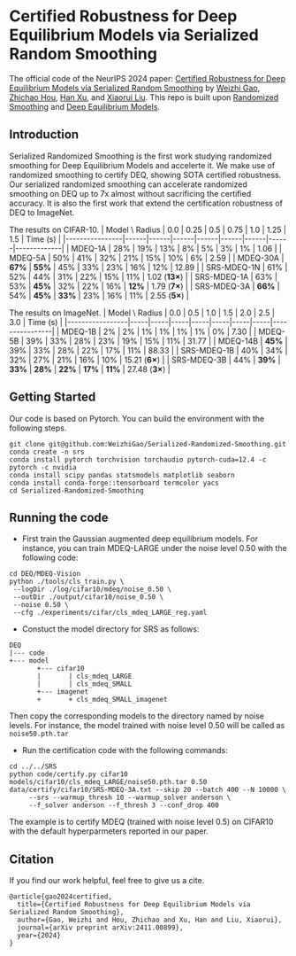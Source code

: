 # Certified Robustness for Deep Equilibrium Models via Serialized Random Smoothing
The official code of the NeurIPS 2024 paper: [Certified Robustness for Deep Equilibrium Models via Serialized Random Smoothing](https://arxiv.org/abs/2411.00899) by [Weizhi Gao](), [Zhichao Hou](https://weizhigao.github.io/), [Han Xu](https://sites.google.com/view/han-xu-123/home), and [Xiaorui Liu](https://sites.google.com/ncsu.edu/xiaorui/). This repo is built upon [Randomized Smoothing](https://github.com/locuslab/smoothing) and [Deep Equilibrium Models](https://github.com/locuslab/deq).

## Introduction

Serialized Randomized Smoothing is the first work studying randomized smoothing for Deep Equilibrium Models and accelerte it. We make use of randomized smoothing to certify DEQ, showing SOTA certified robustness. Our serialized randomized smoothing can accelerate randomized smoothing on DEQ up to 7x almost without sacrificing the certified accuracy. It is also the first work that extend the certification robustness of DEQ to ImageNet. 

The results on CIFAR-10.
| Model \ Radius | 0.0  | 0.25 | 0.5  | 0.75 | 1.0  | 1.25 | 1.5  | Time (s)    |
|----------------|------|------|------|------|------|------|------|-------------|
| MDEQ-1A        | 28%  | 19%  | 13%  | 8%   | 5%   | 3%   | 1%   | 1.06        |
| MDEQ-5A        | 50%  | 41%  | 32%  | 21%  | 15%  | 10%  | 6%   | 2.59        |
| MDEQ-30A       | **67%** | **55%** | 45%  | 33%  | 23%  | 16%  | 12%  | 12.89       |
| SRS-MDEQ-1N    | 61%  | 52%  | 44%  | 31%  | 22%  | 15%  | 11%  | 1.02 (**13×**) |
| SRS-MDEQ-1A    | 63%  | 53%  | **45%** | 32%  | 22%  | 16%  | **12%** | 1.79 (**7×**) |
| SRS-MDEQ-3A    | **66%** | 54%  | **45%** | **33%** | 23%  | 16%  | 11%  | 2.55 (**5×**) |

The results on ImageNet.
| Model \ Radius  | 0.0 | 0.5 | 1.0 | 1.5 | 2.0 | 2.5 | 3.0 | Time (s)       |
|-----------------|-----|-----|-----|-----|-----|-----|-----|----------------|
| MDEQ-1B         | 2%  | 2%  | 1%  | 1%  | 1%  | 1%  | 0%  | 7.30           |
| MDEQ-5B         | 39% | 33% | 28% | 23% | 19% | 15% | 11% | 31.77          |
| MDEQ-14B        | **45%** | 39% | 33% | 28% | 22% | 17% | 11% | 88.33      |
| SRS-MDEQ-1B     | 40% | 34% | 32% | 27% | 21% | 16% | 10% | 15.21 (**6×**) |
| SRS-MDEQ-3B     | 44% | **39%** | **33%** | **28%** | **22%** | **17%** | **11%** | 27.48 (**3×**) |

## Getting Started

Our code is based on Pytorch. You can build the environment with the following steps.

```
git clone git@github.com:WeizhiGao/Serialized-Randomized-Smoothing.git
conda create -n srs
conda install pytorch torchvision torchaudio pytorch-cuda=12.4 -c pytorch -c nvidia
conda install scipy pandas statsmodels matplotlib seaborn
conda install conda-forge::tensorboard termcolor yacs
cd Serialized-Randomized-Smoothing
```

## Running the code
* First train the Gaussian augmented deep equilibrium models. For instance, you can train MDEQ-LARGE under the noise level 0.50 with the following code:
```
cd DEQ/MDEQ-Vision
python ./tools/cls_train.py \
 --logDir ./log/cifar10/mdeq/noise_0.50 \
 --outDir ./output/cifar10/noise_0.50 \
 --noise 0.50 \
 --cfg ./experiments/cifar/cls_mdeq_LARGE_reg.yaml
```

* Constuct the model directory for SRS as follows:

```
DEQ
|--- code
+--- model
       +--- cifar10
       |       | cls_mdeq_LARGE
       |       | cls_mdeq_SMALL
       +--- imagenet
       +       + cls_mdeq_SMALL_imagenet
```
Then copy the corresponding models to the directory named by noise levels. For instance, the model trained with noise level 0.50 will be called as ```noise50.pth.tar```

* Run the certification code with the following commands:
```
cd ../../SRS
python code/certify.py cifar10 models/cifar10/cls_mdeq_LARGE/noise50.pth.tar 0.50 data/certify/cifar10/SRS-MDEQ-3A.txt --skip 20 --batch 400 --N 10000 \
     --srs --warmup_thresh 10 --warmup_solver anderson \
     --f_solver anderson --f_thresh 3 --conf_drop 400
```
The example is to certify MDEQ (trained with noise level 0.5) on CIFAR10 with the default hyperparmeters reported in our paper.

## Citation
If you find our work helpful, feel free to give us a cite.
```
@article{gao2024certified,
  title={Certified Robustness for Deep Equilibrium Models via Serialized Random Smoothing},
  author={Gao, Weizhi and Hou, Zhichao and Xu, Han and Liu, Xiaorui},
  journal={arXiv preprint arXiv:2411.00899},
  year={2024}
}
```
